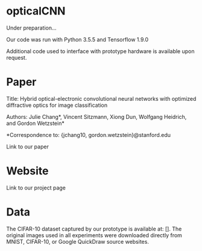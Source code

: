 # opticalCNN

Under preparation...

Our code was run with Python 3.5.5 and Tensorflow 1.9.0 

Additional code used to interface with prototype hardware is available upon request.

# Paper

Title: Hybrid optical-electronic convolutional neural networks with optimized diffractive optics for image classification

Authors: Julie Chang*, Vincent Sitzmann, Xiong Dun, Wolfgang Heidrich, and Gordon Wetzstein*

*Correspondence to: {jchang10, gordon.wetzstein}@stanford.edu

Link to our paper

# Website

Link to our project page

# Data

The CIFAR-10 dataset captured by our prototype is available at: []. The original images used in all experiments were downloaded directly from MNIST, CIFAR-10, or Google QuickDraw source websites. 

